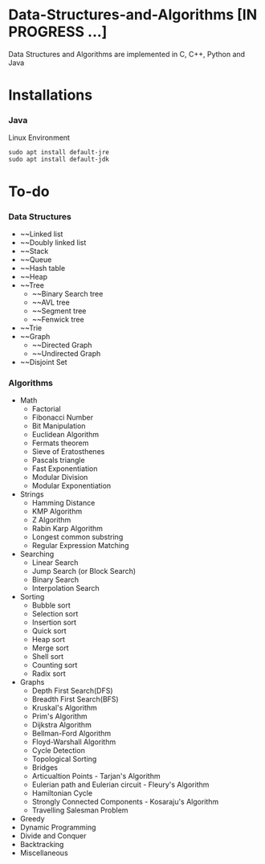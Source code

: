# Data-Structures-and-Algorithms [IN PROGRESS ...]
Data Structures and Algorithms are implemented in C, C++, Python and Java

# Installations
### Java
Linux Environment
```
sudo apt install default-jre
sudo apt install default-jdk
```
# To-do
### Data Structures
* ~~Linked list
* ~~Doubly linked list
* ~~Stack
* ~~Queue
* ~~Hash table
* ~~Heap
* ~~Tree
  * ~~Binary Search tree
  * ~~AVL tree
  * ~~Segment tree
  * ~~Fenwick tree
* ~~Trie
* ~~Graph
  * ~~Directed Graph
  * ~~Undirected Graph
* ~~Disjoint Set


### Algorithms
* Math
  * Factorial
  * Fibonacci Number
  * Bit Manipulation
  * Euclidean Algorithm
  * Fermats theorem
  * Sieve of Eratosthenes
  * Pascals triangle
  * Fast Exponentiation
  * Modular Division
  * Modular Exponentiation
* Strings
  * Hamming Distance
  * KMP Algorithm
  * Z Algorithm
  * Rabin Karp Algorithm
  * Longest common substring
  * Regular Expression Matching
* Searching
  * Linear Search
  * Jump Search (or Block Search)
  * Binary Search
  * Interpolation Search
* Sorting
  * Bubble sort
  * Selection sort
  * Insertion sort
  * Quick sort
  * Heap sort
  * Merge sort
  * Shell sort
  * Counting sort
  * Radix sort
* Graphs
  * Depth First Search(DFS)
  * Breadth First Search(BFS)
  * Kruskal's Algorithm
  * Prim's Algorithm
  * Dijkstra Algorithm
  * Bellman-Ford Algorithm
  * Floyd-Warshall Algorithm
  * Cycle Detection
  * Topological Sorting
  * Bridges
  * Articualtion Points - Tarjan's Algorithm 
  * Eulerian path and Eulerian circuit - Fleury's Algorithm
  * Hamiltonian Cycle
  * Strongly Connected Components - Kosaraju's Algorithm
  * Travelling Salesman Problem
* Greedy
* Dynamic Programming
* Divide and Conquer
* Backtracking
* Miscellaneous

  
